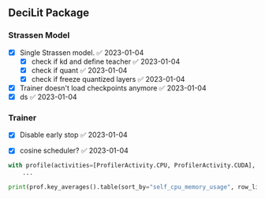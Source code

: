 

## DeciLit Package

### Strassen Model
- [x] Single Strassen model. ✅ 2023-01-04
	- [x] check if kd and define teacher ✅ 2023-01-04
	- [x] check if quant ✅ 2023-01-04
	- [x] check if freeze quantized layers ✅ 2023-01-04
- [x] Trainer doesn't load checkpoints anymore ✅ 2023-01-04
- [x] ds ✅ 2023-01-04

### Trainer
- [x] Disable early stop ✅ 2023-01-04
- [x] cosine scheduler? ✅ 2023-01-04




```python
with profile(activities=[ProfilerActivity.CPU, ProfilerActivity.CUDA], profile_memory=True, record_shapes=True) as prof:
	...

print(prof.key_averages().table(sort_by="self_cpu_memory_usage", row_limit=10))
```
